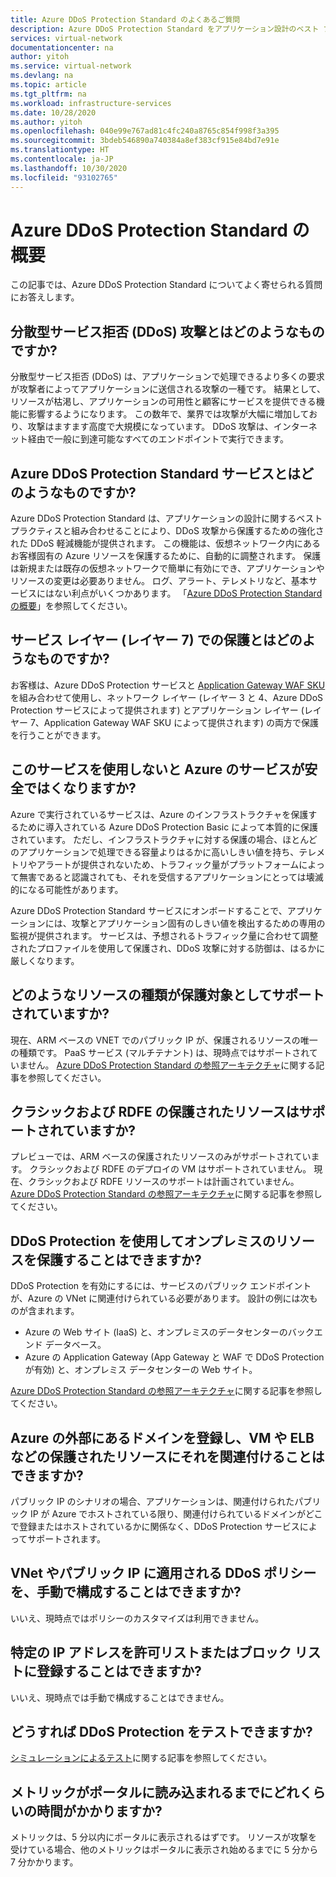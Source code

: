 ```yaml
---
title: Azure DDoS Protection Standard のよくあるご質問
description: Azure DDoS Protection Standard をアプリケーション設計のベスト プラクティスと組み合わせることにより、DDoS 攻撃に対する防御を提供する方法について説明します。
services: virtual-network
documentationcenter: na
author: yitoh
ms.service: virtual-network
ms.devlang: na
ms.topic: article
ms.tgt_pltfrm: na
ms.workload: infrastructure-services
ms.date: 10/28/2020
ms.author: yitoh
ms.openlocfilehash: 040e99e767ad81c4fc240a8765c854f998f3a395
ms.sourcegitcommit: 3bdeb546890a740384a8ef383cf915e84bd7e91e
ms.translationtype: HT
ms.contentlocale: ja-JP
ms.lasthandoff: 10/30/2020
ms.locfileid: "93102765"
---
```

# <a name="azure-ddos-protection-standard-overview"></a>Azure DDoS Protection Standard の概要

この記事では、Azure DDoS Protection Standard についてよく寄せられる質問にお答えします。 

## <a name="what-is-a-distributed-denial-of-service-ddos-attack"></a>分散型サービス拒否 (DDoS) 攻撃とはどのようなものですか?
分散型サービス拒否 (DDoS) は、アプリケーションで処理できるより多くの要求が攻撃者によってアプリケーションに送信される攻撃の一種です。 結果として、リソースが枯渇し、アプリケーションの可用性と顧客にサービスを提供できる機能に影響するようになります。 この数年で、業界では攻撃が大幅に増加しており、攻撃はますます高度で大規模になっています。 DDoS 攻撃は、インターネット経由で一般に到達可能なすべてのエンドポイントで実行できます。

## <a name="what-is-azure-ddos-protection-standard-service"></a>Azure DDoS Protection Standard サービスとはどのようなものですか?
Azure DDoS Protection Standard は、アプリケーションの設計に関するベスト プラクティスと組み合わせることにより、DDoS 攻撃から保護するための強化された DDoS 軽減機能が提供されます。 この機能は、仮想ネットワーク内にあるお客様固有の Azure リソースを保護するために、自動的に調整されます。 保護は新規または既存の仮想ネットワークで簡単に有効にでき、アプリケーションやリソースの変更は必要ありません。 ログ、アラート、テレメトリなど、基本サービスにはない利点がいくつかあります。 「[Azure DDoS Protection Standard の概要](ddos-protection-overview.md)」を参照してください。 

## <a name="what-about-protection-at-the-service-layer-layer-7"></a>サービス レイヤー (レイヤー 7) での保護とはどのようなものですか?
お客様は、Azure DDoS Protection サービスと [Application Gateway WAF SKU](https://docs.microsoft.com/azure/web-application-firewall/ag/ag-overview) を組み合わせて使用し、ネットワーク レイヤー (レイヤー 3 と 4、Azure DDoS Protection サービスによって提供されます) とアプリケーション レイヤー (レイヤー 7、Application Gateway WAF SKU によって提供されます) の両方で保護を行うことができます。

## <a name="are-services-unsafe-in-azure-without-the-service"></a>このサービスを使用しないと Azure のサービスが安全ではくなりますか?
Azure で実行されているサービスは、Azure のインフラストラクチャを保護するために導入されている Azure DDoS Protection Basic によって本質的に保護されています。 ただし、インフラストラクチャに対する保護の場合、ほとんどのアプリケーションで処理できる容量よりはるかに高いしきい値を持ち、テレメトリやアラートが提供されないため、トラフィック量がプラットフォームによって無害であると認識されても、それを受信するアプリケーションにとっては壊滅的になる可能性があります。 

Azure DDoS Protection Standard サービスにオンボードすることで、アプリケーションには、攻撃とアプリケーション固有のしきい値を検出するための専用の監視が提供されます。 サービスは、予想されるトラフィック量に合わせて調整されたプロファイルを使用して保護され、DDoS 攻撃に対する防御は、はるかに厳しくなります。

## <a name="what-are-the-supported-protected-resource-types"></a>どのようなリソースの種類が保護対象としてサポートされていますか?
現在、ARM ベースの VNET でのパブリック IP が、保護されるリソースの唯一の種類です。 PaaS サービス (マルチテナント) は、現時点ではサポートされていません。 [Azure DDoS Protection Standard の参照アーキテクチャ](ddos-protection-reference-architectures.md)に関する記事を参照してください。

## <a name="are-classicrdfe-protected-resources-supported"></a>クラシックおよび RDFE の保護されたリソースはサポートされていますか?
プレビューでは、ARM ベースの保護されたリソースのみがサポートされています。 クラシックおよび RDFE のデプロイの VM はサポートされていません。 現在、クラシックおよび RDFE リソースのサポートは計画されていません。 [Azure DDoS Protection Standard の参照アーキテクチャ](ddos-protection-reference-architectures.md)に関する記事を参照してください。

## <a name="can-i-protect-my-on-premise-resources-using-ddos-protection"></a>DDoS Protection を使用してオンプレミスのリソースを保護することはできますか?
DDoS Protection を有効にするには、サービスのパブリック エンドポイントが、Azure の VNet に関連付けられている必要があります。 設計の例には次ものが含まれます。
- Azure の Web サイト (IaaS) と、オンプレミスのデータセンターのバックエンド データベース。 
- Azure の Application Gateway (App Gateway と WAF で DDoS Protection が有効) と、オンプレミス データセンターの Web サイト。

[Azure DDoS Protection Standard の参照アーキテクチャ](ddos-protection-reference-architectures.md)に関する記事を参照してください。

## <a name="can-i-register-a-domain-outside-of-azure-and-associate-that-to-a-protected-resource-like-vm-or-elb"></a>Azure の外部にあるドメインを登録し、VM や ELB などの保護されたリソースにそれを関連付けることはできますか?
パブリック IP のシナリオの場合、アプリケーションは、関連付けられたパブリック IP が Azure でホストされている限り、関連付けられているドメインがどこで登録またはホストされているかに関係なく、DDoS Protection サービスによってサポートされます。 

## <a name="can-i-manually-configure-the-ddos-policy-applied-to-the-vnetspublic-ips"></a>VNet やパブリック IP に適用される DDoS ポリシーを、手動で構成することはできますか?
いいえ、現時点ではポリシーのカスタマイズは利用できません。

## <a name="can-i-allowlistbloclist-specific-ip-addresses"></a>特定の IP アドレスを許可リストまたはブロック リストに登録することはできますか?
いいえ、現時点では手動で構成することはできません。

## <a name="how-can-i-test-ddos-protection"></a>どうすれば DDoS Protection をテストできますか?
[シミュレーションによるテスト](test-through-simulations.md)に関する記事を参照してください。

## <a name="how-long-does-it-take-for-the-metrics-to-load-on-portal"></a>メトリックがポータルに読み込まれるまでにどれくらいの時間がかかりますか?
メトリックは、5 分以内にポータルに表示されるはずです。 リソースが攻撃を受けている場合、他のメトリックはポータルに表示され始めるまでに 5 分から 7 分かかります。 
    



